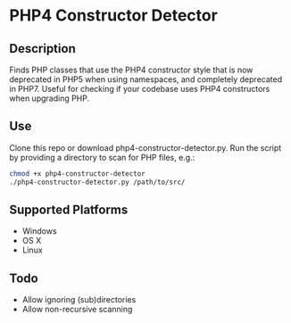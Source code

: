 # PHP4 Constructor Detector

## Description

Finds PHP classes that use the PHP4 constructor style that is now deprecated in PHP5 when using namespaces, and completely deprecated in PHP7.  Useful for checking if your codebase uses PHP4 constructors when upgrading PHP.

## Use

Clone this repo or download php4-constructor-detector.py.  Run the script by providing a directory to scan for PHP files, e.g.:

```bash
chmod +x php4-constructor-detector
./php4-constructor-detector.py /path/to/src/
```

## Supported Platforms

- Windows
- OS X
- Linux

## Todo

- Allow ignoring (sub)directories
- Allow non-recursive scanning